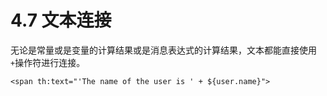 # 4.7 文本连接
无论是常量或是变量的计算结果或是消息表达式的计算结果，文本都能直接使用`+`操作符进行连接。
```
<span th:text="'The name of the user is ' + ${user.name}">
```
